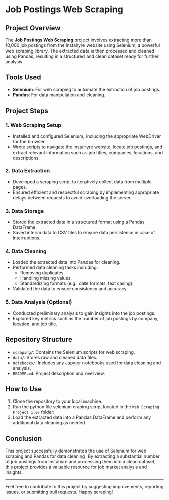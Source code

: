 # Job Postings Web Scraping

## Project Overview
The **Job Postings Web Scraping** project involves extracting more than 10,000 job postings from the Instahyre website using Selenium, a powerful web scraping library. The extracted data is then processed and cleaned using Pandas, resulting in a structured and clean dataset ready for further analysis.

## Tools Used
- **Selenium**: For web scraping to automate the extraction of job postings.
- **Pandas**: For data manipulation and cleaning.

## Project Steps

### 1. Web Scraping Setup
- Installed and configured Selenium, including the appropriate WebDriver for the browser.
- Wrote scripts to navigate the Instahyre website, locate job postings, and extract relevant information such as job titles, companies, locations, and descriptions.

### 2. Data Extraction
- Developed a scraping script to iteratively collect data from multiple pages.
- Ensured efficient and respectful scraping by implementing appropriate delays between requests to avoid overloading the server.

### 3. Data Storage
- Stored the extracted data in a structured format using a Pandas DataFrame.
- Saved interim data to CSV files to ensure data persistence in case of interruptions.

### 4. Data Cleaning
- Loaded the extracted data into Pandas for cleaning.
- Performed data cleaning tasks including:
  - Removing duplicates.
  - Handling missing values.
  - Standardizing formats (e.g., date formats, text casing).
- Validated the data to ensure consistency and accuracy.

### 5. Data Analysis (Optional)
- Conducted preliminary analysis to gain insights into the job postings.
- Explored key metrics such as the number of job postings by company, location, and job title.

## Repository Structure
- `scraping/`: Contains the Selenium scripts for web scraping.
- `data/`: Stores raw and cleaned data files.
- `notebooks/`: Includes any Jupyter notebooks used for data cleaning and analysis.
- `README.md`: Project description and overview.

## How to Use
1. Clone the repository to your local machine.
3. Run the python file selenium craping script located in the `Web Scraping Project 1.0/` folder:
4. Load the extracted data into a Pandas DataFrame and perform any additional data cleaning as needed.

## Conclusion
This project successfully demonstrates the use of Selenium for web scraping and Pandas for data cleaning. By extracting a substantial number of job postings from Instahyre and processing them into a clean dataset, this project provides a valuable resource for job market analysis and insights.

---

Feel free to contribute to this project by suggesting improvements, reporting issues, or submitting pull requests. Happy scraping!
